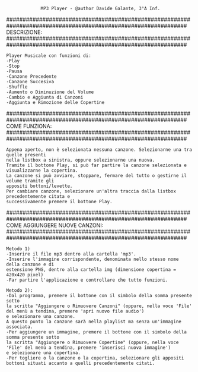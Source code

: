			     MP3 Player - @author Davide Galante, 3°A Inf.

###############################################################################################################
					DESCRIZIONE:
###############################################################################################################

	Player Musicale con funzioni di:
	-Play
	-Stop
	-Pausa
	-Canzone Precedente
	-Canzone Succesiva
	-Shuffle
	-Aumento o Diminuzione del Volume
	-Cambio e Aggiunta di Canzoni
	-Aggiunta e Rimozione delle Copertine

###############################################################################################################
					COME FUNZIONA: 
###############################################################################################################

	Appena aperto, non è selezionata nessuna canzone. Selezionarne una tra quelle presenti
	nella listbox a sinistra, oppure selezionarne una nuova.
	Tramite il bottone Play, si può far partire la canzone selezionata e 
	visualizzarne la copertina.
	La canzone si può avviare, stoppare, fermare del tutto o gestirne il volume tramite gli 
	appositi bottoni/levette.
	Per cambiare canzone, selezionare un'altra traccia dalla listbox precedentemente citata e 
	successivamente premere il bottone Play.

###############################################################################################################
				COME AGGIUNGERE NUOVE CANZONI:
###############################################################################################################

	Metodo 1)
	-Inserire il file mp3 dentro alla cartella 'mp3'.
	-Inserire l'immagine corrispondente, denominata nello stesso nome della canzone e di 
	estensione PNG, dentro alla cartella img (dimensione copertina = 420x420 pixel)
	-Far partire l'applicazione e controllare che tutto funzioni.
	
	Metodo 2):
	-Dal programma, premere il bottone con il simbolo della somma presente sotto 
	la scritta "Aggiungere o Rimuovere Canzoni" (oppure, nella voce 'File' del menù a tendina, premere 'apri nuovo file audio') 
	e selezionare una canzone.
	A questo punto la canzone sarà nella playlist ma senza un'immagine associata.
	-Per aggiungere un immagine, premere il bottone con il simbolo della somma presente sotto 
	la scritta "Aggiungere o Rimuovere Copertine" (oppure, nella voce 'File' del menù a tendina, premere 'inserisci nuova immagine') 
	e selezionare una copertina.
	-Per togliere o la canzone o la copertina, selezionare gli appositi bottoni situati accanto a quelli precedentemente citati.
